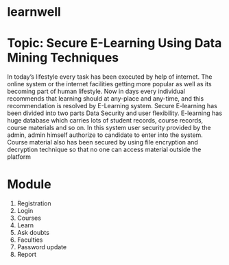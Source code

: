 # learnwell

# Topic: Secure E-Learning Using Data Mining Techniques

In today’s lifestyle every task has been executed by help of internet. The online system or the internet facilities  getting more popular as well as its becoming part of human lifestyle. Now in days every individual recommends that learning should at any-place and any-time, and this recommendation is resolved by E-Learning system. Secure E-learning has been divided into two parts Data Security and user flexibility. E-learning has huge database which carries lots of student records, course records, course materials and so on. In this system user security provided by the admin, admin himself authorize to candidate to enter into the system. Course material also has been secured by using file encryption and decryption technique so that no one can access material outside the platform

# Module

1.	Registration
2.	Login
3.	Courses
4.	Learn
5.	Ask doubts
6.	Faculties
7.	Password update
8.	Report
